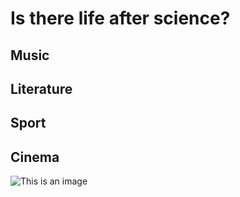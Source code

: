 # Is there life after science?


## Music


## Literature


## Sport


## Cinema

![This is an image](https://myoctocat.com/assets/images/base-octocat.svg)
